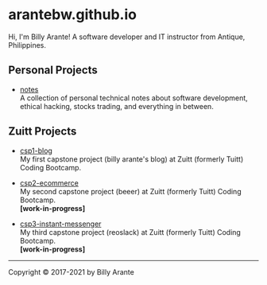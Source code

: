# arantebw.github.io

Hi, I'm Billy Arante! A software developer and IT instructor from Antique, Philippines.

## Personal Projects

- [notes](https://arantebw.github.io/notes)  
  A collection of personal technical notes about software development, ethical hacking, stocks trading, and everything in between.
  
## Zuitt Projects

- [csp1-blog](https://arantebw.github.io/csp1-blog/index.html)  
  My first capstone project (billy arante's blog) at Zuitt (formerly Tuitt) Coding Bootcamp.

- [csp2-ecommerce](#)  
  My second capstone project (beeer) at Zuitt (formerly Tuitt) Coding Bootcamp.  
  **[work-in-progress]**

- [csp3-instant-messenger](#)  
  My third capstone project (reoslack) at Zuitt (formerly Tuitt) Coding Bootcamp.  
  **[work-in-progress]**

---
Copyright &copy; 2017-2021 by Billy Arante
